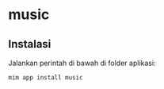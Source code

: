 # music

## Instalasi

Jalankan perintah di bawah di folder aplikasi:

```
mim app install music
```
